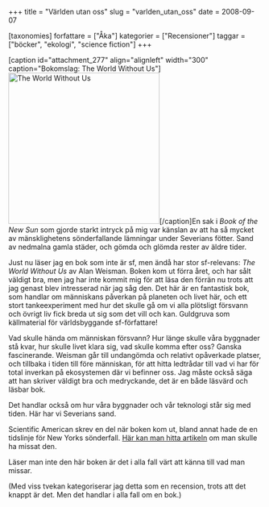 +++
title = "Världen utan oss"
slug = "varlden_utan_oss"
date = 2008-09-07

[taxonomies]
forfattare = ["Åka"]
kategorier = ["Recensioner"]
taggar = ["böcker", "ekologi", "science fiction"]
+++

[caption id="attachment_277" align="alignleft" width="300" caption="Bokomslag: The World Without Us"]<a href="__FIXME__/wp-content/uploads/2008/09/worldwithoutus.jpg"><img class="size-medium wp-image-277" src="__FIXME__/wp-content/uploads/2008/09/worldwithoutus-300x300.jpg" alt="The World Without Us" width="300" height="300" /></a>[/caption]En sak i <em>Book of the New Sun</em> som gjorde starkt intryck på mig var känslan av att ha så mycket av mänsklighetens sönderfallande lämningar under Severians fötter. Sand av nedmalna gamla städer, och gömda och glömda rester av äldre tider.

Just nu läser jag en bok som inte är sf, men ändå har stor sf-relevans: <em>The World Without Us</em> av Alan Weisman. Boken kom ut förra året, och har sålt väldigt bra, men jag har inte kommit mig för att läsa den förrän nu trots att jag genast blev intresserad när jag såg den. Det här är en fantastisk bok, som handlar om människans påverkan på planeten och livet här, och ett stort tankeexperiment med hur det skulle gå om vi alla plötsligt försvann och övrigt liv fick breda ut sig som det vill och kan. Guldgruva som källmaterial för världsbyggande sf-författare!

Vad skulle hända om människan försvann? Hur länge skulle våra byggnader stå kvar, hur skulle livet klara sig, vad skulle komma efter oss?  Ganska fascinerande. Weisman går till undangömda och relativt opåverkade platser, och tillbaka i tiden till före människan, för att hitta ledtrådar till vad vi har för total inverkan på ekosystemen där vi befinner oss. Jag måste också säga att han skriver väldigt bra och medryckande, det är en både läsvärd och läsbar bok.

Det handlar också om hur våra byggnader och vår teknologi står sig med tiden. Här har vi Severians sand.

Scientific American skrev en del när boken kom ut, bland annat hade de en tidslinje för New Yorks sönderfall. <a href="http://www.sciam.com/article.cfm?id=an-earth-without-people">Här kan man hitta artikeln</a> om man skulle ha missat den.

Läser man inte den här boken är det i alla fall värt att känna till vad man missar.

(Med viss tvekan kategoriserar jag detta som en recension, trots att det knappt är det. Men det handlar i alla fall om en bok.)
